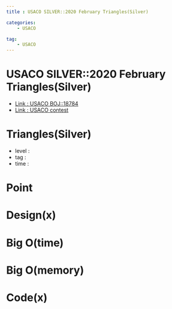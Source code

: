 ```yaml
---
title : USACO SILVER::2020 February Triangles(Silver)

categories:
    - USACO

tag:
    - USACO
---
```

# USACO SILVER::2020 February Triangles(Silver)
- [Link : USACO BOJ::18784](https://www.acmicpc.net/problem/18784)
- [Link : USACO contest](http://usaco.org/index.php?page=feb20results)

# Triangles(Silver)

- level :
- tag :
- time :

# Point

# Design(x)

# Big O(time)

# Big O(memory)

# Code(x)

